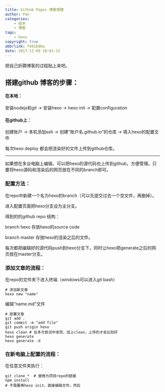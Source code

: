 ```yaml
---
title: Github Pages 博客搭建
author: Pan
categories: 
    - 技术
    - 博客
tags:
    - hexo
copyright: true
abbrlink: f491b9ba
date: 2017-12-09 18:01:12
---
```

把自己折腾博客的过程贴上来吧。
<!-- more -->
## 搭建github 博客的步骤：

#### 在本地：
安装nodejs和git -> 安装hexo ->  hexo init -> 配置configuration

#### 在github上：
创建账户 -> 本机添加ssh -> 创建“账户名.github.io”的仓库 -> 填入hexo的配置文件

每次hexo deploy 都会把渲染好的文件上传到github仓库。

-----------------------------------

如果想在多台电脑上编辑，可以把hexo的源代码也上传到github，方便管理。只要将hexo源码和渲染后的网页放在不同的branch即可。

### 配置方法：
在repo中新建一个名为hexo的branch（可以先提交过去一个空文件，再删掉）。

进入配置页面把hexo分支设为主分支。

得到的的github repo 结构：

branch hexo  存放hexo的source code

branch master 存放hexo的渲染之后的文件。

每次都把编辑好的源代码push到hexo分支下，同时让hexo把generate之后的网页放在master分支。

### 添加文章的流程：
在repo的文件夹下进入终端（windows可以进入git bash）

``` shell
# 添加新文章
hexo new "name"
```
编辑“name.md"文件
``` shell
# 部署文章
git add .
git commit -m "add file"
git push origin hexo
hexo clean # 在多次尝试中发现，加上clean，上传的才会比较好
hexo generate
hexo generate -d
```

### 在新电脑上配置的流程：
在任意文件夹执行：
``` shell
git clone *  # 替换为项目repo的链接
npm install
# 不需要再hexo init，直接编辑文件，然后
```
